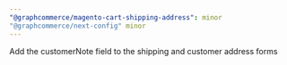 ```yaml
---
"@graphcommerce/magento-cart-shipping-address": minor
"@graphcommerce/next-config" minor
---
```


Add the customerNote field to the shipping and customer address forms
